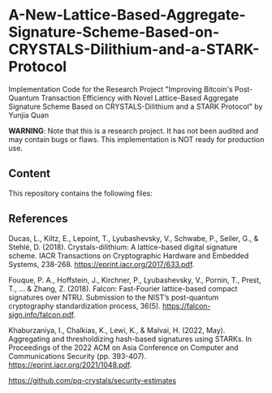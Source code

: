 # A-New-Lattice-Based-Aggregate-Signature-Scheme-Based-on-CRYSTALS-Dilithium-and-a-STARK-Protocol
Implementation Code for the Research Project "Improving Bitcoin's Post-Quantum Transaction Efficiency with Novel Lattice-Based Aggregate Signature Scheme Based on CRYSTALS-Dilithium and a STARK Protocol" by Yunjia Quan

**WARNING**: Note that this is a research project. It has not been audited and may contain bugs or flaws. This implementation is NOT ready for production use.

## Content
This repository contains the following files: 

## References
Ducas, L., Kiltz, E., Lepoint, T., Lyubashevsky, V., Schwabe, P., Seiler, G., & Stehlé, D. (2018). Crystals-dilithium: A lattice-based digital signature scheme. IACR Transactions on Cryptographic Hardware and Embedded Systems, 238-268. https://eprint.iacr.org/2017/633.pdf.

Fouque, P. A., Hoffstein, J., Kirchner, P., Lyubashevsky, V., Pornin, T., Prest, T., ... & Zhang, Z. (2018). Falcon: Fast-Fourier lattice-based compact signatures over NTRU. Submission to the NIST’s post-quantum cryptography standardization process, 36(5). https://falcon-sign.info/falcon.pdf.

Khaburzaniya, I., Chalkias, K., Lewi, K., & Malvai, H. (2022, May). Aggregating and thresholdizing hash-based signatures using STARKs. In Proceedings of the 2022 ACM on Asia Conference on Computer and Communications Security (pp. 393-407). https://eprint.iacr.org/2021/1048.pdf.

https://github.com/pq-crystals/security-estimates
